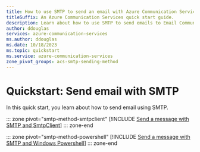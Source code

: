 ```yaml
---
title: How to use SMTP to send an email with Azure Communication Services.
titleSuffix: An Azure Communication Services quick start guide.
description: Learn about how to use SMTP to send emails to Email Communication Services.
author: ddouglas
services: azure-communication-services
ms.author: ddouglas
ms.date: 10/18/2023
ms.topic: quickstart
ms.service: azure-communication-services
zone_pivot_groups: acs-smtp-sending-method
---
```

# Quickstart: Send email with SMTP

In this quick start, you learn about how to send email using SMTP.

::: zone pivot="smtp-method-smtpclient"
[!INCLUDE [Send a message with SMTP and SmtpClient](./includes/send-email-smtp-smtpclient.md)]
::: zone-end

::: zone pivot="smtp-method-powershell"
[!INCLUDE [Send a message with SMTP and Windows Powershell](./includes/send-email-smtp-powershell.md)]
::: zone-end